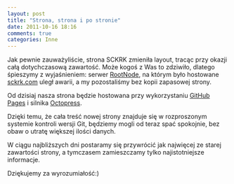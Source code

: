 ```yaml
---
layout: post
title: "Strona, strona i po stronie"
date: 2011-10-16 18:16
comments: true
categories: Inne
---
```


Jak pewnie zauważyliście, strona SCKRK zmieniła layout, tracąc przy okazji całą dotychczasową zawartość.
Może kogoś z Was to zdziwiło, dlatego śpieszymy z wyjaśnieniem: serwer [RootNode][rootnode], na którym było hostowane [sckrk.com][sckrk] uległ awarii, a my pozostaliśmy bez kopii zapasowej strony.

Od dzisiaj nasza strona będzie hostowana przy wykorzystaniu [GitHub Pages][ghpages] i silnika [Octopress][octopress].

Dzięki temu, że cała treść nowej strony znajduje się w rozproszonym systemie kontroli wersji Git, będziemy mogli od teraz spać spokojnie, bez obaw o utratę większej ilości danych.

W ciągu najbliższych dni postaramy się przywrócić jak najwięcej ze starej zawartości strony, a tymczasem zamieszczamy tylko najistotniejsze informacje.

Dziękujemy za wyrozumiałość:)

[rootnode]: http://rootnode.net/
[ghpages]: http://pages.github.com/
[octopress]: http://octopress.org/
[sckrk]: http://sckrk.com/
